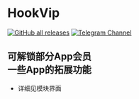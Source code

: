 # HookVip
<a href="https://github.com/Xposed-Modules-Repo/Hook.JiuWu.Xp/releases"><img alt="GitHub all releases" src="https://img.shields.io/github/downloads/Xposed-Modules-Repo/Hook.JiuWu.Xp/total?label=Downloads"></a>
<a href="https://t.me/HookVip555"><img alt="Telegram Channel" src="https://img.shields.io/badge/Telegram-频道-blue.svg?logo=telegram"></a>

可解锁部分App会员  
一些App的拓展功能 
----
+ 详细见模块界面  
